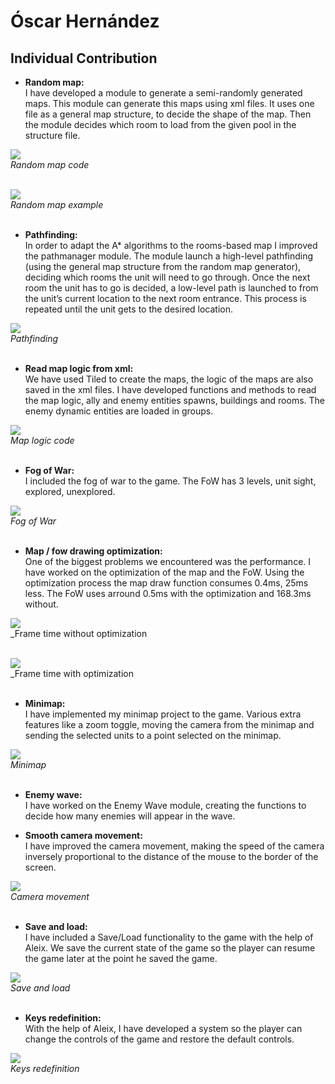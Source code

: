 ﻿# Óscar Hernández
## Individual Contribution

- **Random map:** <br>
I have developed a module to generate a semi-randomly generated maps. This module can generate this maps using xml files. It uses one file as a general map structure, to decide the shape of the map. Then the module decides which room to load from the given pool in the structure file. 

<img src="Readme_Files/ÓscarHernández/mapCode.png"><br>
	_Random map code_<br><br>	

<img src="Readme_Files/ÓscarHernández/randomMap.jpg"><br>
	_Random map example_<br><br>	
  
- **Pathfinding:**<br>
In order to adapt the A* algorithms to the rooms-based map I improved the pathmanager module. The module launch a high-level pathfinding (using the general map structure from the random map generator), deciding which rooms the unit will need to go through. Once the next room the unit has to go is decided, a low-level path is launched to from the unit’s current location to the next room entrance. This process is repeated until the unit gets to the desired location.

<img src="Readme_Files/ÓscarHernández/path.gif"><br>
	_Pathfinding_<br><br>	

- **Read map logic from xml:**<br>
We have used Tiled to create the maps, the logic of the maps are also saved in the xml files. 
I have developed functions and methods to read the map logic, ally and enemy entities spawns, buildings and rooms.
The enemy dynamic entities are loaded in groups.

<img src="Readme_Files/ÓscarHernández/mapLogic.png"><br>
	_Map logic code_<br><br>	

- **Fog of War:**<br>
I included the fog of war to the game. The FoW has 3 levels, unit sight, explored, unexplored.

<img src="Readme_Files/ÓscarHernández/fow.gif"><br>
	_Fog of War_<br><br>	
	
- **Map / fow  drawing optimization:**<br>
One of the biggest problems we encountered was the performance. I have worked on the optimization of the map and the FoW. Using the optimization process the map draw function consumes 0.4ms, 25ms less.
The FoW uses arround 0.5ms with the optimization and 168.3ms without.

<img src="Readme_Files/ÓscarHernández/noOptimizationFowMap.png"><br>
	_Frame time without optimization<br><br>	
	
<img src="Readme_Files/ÓscarHernández/optimizationFowMap.png"><br>
	_Frame time with optimization<br><br>	
	
- **Minimap:**<br>
I have implemented my minimap project to the game.  Various extra features like a zoom toggle, moving the camera from the minimap and sending the selected units to a point selected on the minimap.

<img src="Readme_Files/ÓscarHernández/minimap.gif"><br>
	_Minimap_<br><br>	
	
- **Enemy wave:**<br>
I have worked on the Enemy Wave module, creating the functions to decide how many enemies will appear in the wave.

- **Smooth camera movement:**<br>
I have improved the camera movement, making the speed of the camera inversely proportional to the distance of the mouse to the border of the screen.

<img src="Readme_Files/ÓscarHernández/camera.gif"><br>
	_Camera movement_<br><br>	
	
- **Save and load:**<br>
I have included a Save/Load functionality to the game with the help of Aleix. We save the current state of the game so the player can resume the game later at the point he saved the game.

<img src="Readme_Files/ÓscarHernández/save-load.gif"><br>
	_Save and load_<br><br>	
	
- **Keys redefinition:**<br>
With the help of Aleix, I have developed a system so the player can change the controls of the game and restore the default controls.

<img src="Readme_Files/ÓscarHernández/keys.gif"><br>
	_Keys redefinition_<br><br>	
